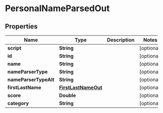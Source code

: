 
# PersonalNameParsedOut

## Properties
Name | Type | Description | Notes
------------ | ------------- | ------------- | -------------
**script** | **String** |  |  [optional]
**id** | **String** |  |  [optional]
**name** | **String** |  |  [optional]
**nameParserType** | **String** |  |  [optional]
**nameParserTypeAlt** | **String** |  |  [optional]
**firstLastName** | [**FirstLastNameOut**](FirstLastNameOut.md) |  |  [optional]
**score** | **Double** |  |  [optional]
**category** | **String** |  |  [optional]




